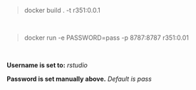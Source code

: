 > docker build . -t r351:0.0.1
<br>

> docker run -e PASSWORD=pass -p 8787:8787 r351:0.01
 
<br>

**Username is set to:** _rstudio_
 
 
**Password is set manually above.** _Default is pass_
